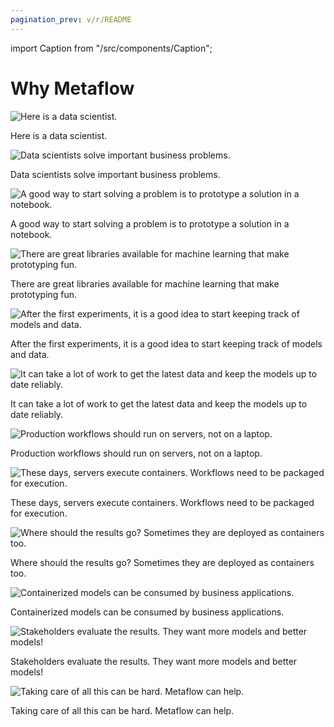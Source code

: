 ```yaml
---
pagination_prev: v/r/README
---
```


import Caption from "/src/components/Caption";

# Why Metaflow

![Here is a data scientist.](/assets/metaflow_docs-1.png)

<Caption>Here is a data scientist.</Caption>

![Data scientists solve important business problems.](/assets/metaflow_docs-2.png)

<Caption>Data scientists solve important business problems.</Caption>

![A good way to start solving a problem is to prototype a solution in a \
notebook.](/assets/metaflow_docs-3.png)

<Caption>A good way to start solving a problem is to prototype a solution in a notebook.</Caption>

![There are great libraries available for machine learning that make prototyping \
fun.](/assets/metaflow_docs-4.png)

<Caption>There are great libraries available for machine learning that make prototyping fun.</Caption>

![After the first experiments, it is a good idea to start keeping track of models and \
data.](/assets/metaflow_docs-5.png)

<Caption>After the first experiments, it is a good idea to start keeping track of models and data.</Caption>

![It can take a lot of work to get the latest data and keep the models up to date \
reliably.](/assets/metaflow_docs-6.png)

<Caption>It can take a lot of work to get the latest data and keep the models up to date reliably.</Caption>

![Production workflows should run on servers, not on a \
laptop.](/assets/metaflow_docs-7.png)

<Caption>Production workflows should run on servers, not on a laptop.</Caption>

![These days, servers execute containers. Workflows need to be packaged for \
execution.](/assets/metaflow_docs-8.png)

<Caption>These days, servers execute containers. Workflows need to be packaged for execution.</Caption>

![Where should the results go? Sometimes they are deployed as containers \
too.](/assets/metaflow_docs-9.png)

<Caption>Where should the results go? Sometimes they are deployed as containers too.</Caption>

![Containerized models can be consumed by business \
applications.](/assets/metaflow_docs-10.png)

<Caption>Containerized models can be consumed by business applications.</Caption>

![Stakeholders evaluate the results. They want more models and better \
models!](/assets/metaflow_docs-11.png)

<Caption>Stakeholders evaluate the results. They want more models and better models!</Caption>

![Taking care of all this can be hard. Metaflow can help.](/assets/metaflow_logo.png)

<Caption>Taking care of all this can be hard. Metaflow can help.</Caption>
